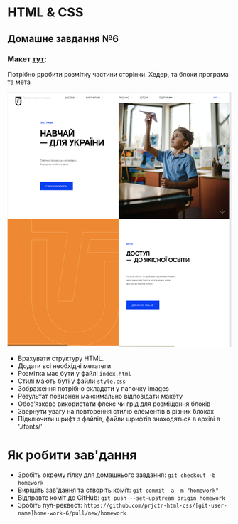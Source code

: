 # HTML & CSS

## Домашне завдання №6

### Макет [тут](https://www.figma.com/file/x0kSvNBxFBqDmMhgZS54JJ/Teach-for-UA_Mikhaylova_Julia-(FE_beg)?type=design&node-id=1-2&mode=design):

Потрібно pробити розмітку частини сторінки.
Хедер, та блоки програма та мета

![блоки](./images/teachforua1.png)

- Врахувати структуру HTML.
- Додати всі необхідні метатеги.
- Розмітка має бути у файлі `index.html`
- Стилі мають буті у файли `style.css`
- Зображення потрібно складати у папочку images
- Результат повирнен максимально відповідати макету
- Обовʼязково використати флекс чи грід для розміщення блоків
- Звернути увагу на повторення стилю елементів в різних блоках 
- Підключити шрифт з файлів, файли шрифтів знаходяться в архіві в './fonts/'

# Як робити зав'дання

- Зробіть окрему гілку для домашнього завдання: `git checkout -b homework`
- Вирішіть зав'дання та створіть коміт: `git commit -a -m "homework"`
- Відправте коміт до GitHub: `git push --set-upstream origin homework`
- Зробіть пул-реквест: `https://github.com/prjctr-html-css/[git-user-name]home-work-6/pull/new/homework`
